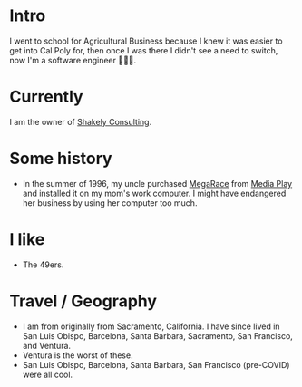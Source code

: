 # Intro

I went to school for Agricultural Business because I knew it was easier to get into Cal Poly for, then once I was there I didn't see a need to switch, now I'm a software engineer 🤷🏻‍♂️.

# Currently

I am the owner of [Shakely Consulting](https://shakely-consulting.github.io/shakely-consulting).

# Some history

- In the summer of 1996, my uncle purchased [MegaRace](https://en.wikipedia.org/wiki/MegaRace) from [Media Play](https://en.wikipedia.org/wiki/Media_Play) and installed it on my mom's work computer. I might have endangered her business by using her computer too much.

# I like

- The 49ers.

# Travel / Geography

- I am from originally from Sacramento, California. I have since lived in San Luis Obispo, Barcelona, Santa Barbara, Sacramento, San Francisco, and Ventura.
- Ventura is the worst of these.
- San Luis Obispo, Barcelona, Santa Barbara, San Francisco (pre-COVID) were all cool.
